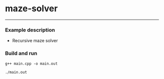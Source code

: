 # maze-solver

---

### Example description
- Recursive maze solver

### Build and run
```shell
g++ main.cpp -o main.out

./main.out
```
